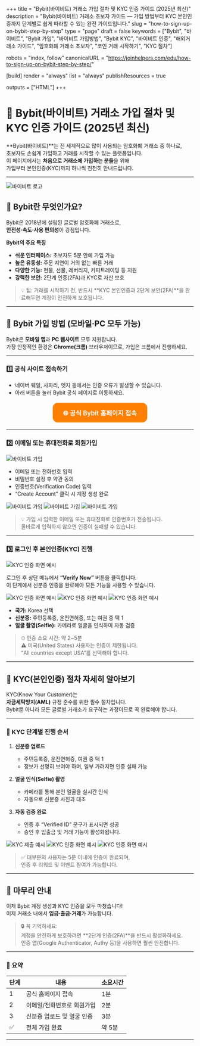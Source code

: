 +++
title = "Bybit(바이비트) 거래소 가입 절차 및 KYC 인증 가이드 (2025년 최신)"
description = "Bybit(바이비트) 거래소 초보자 가이드 — 가입 방법부터 KYC 본인인증까지 단계별로 쉽게 따라할 수 있는 완전 가이드입니다."
slug = "how-to-sign-up-on-bybit-step-by-step"
type = "page"
draft = false
keywords = ["Bybit", "바이비트", "Bybit 가입", "바이비트 가입방법", "Bybit KYC", "바이비트 인증", "해외거래소 가이드", "암호화폐 거래소 초보자", "코인 거래 시작하기", "KYC 절차"]

robots = "index, follow"
canonicalURL = "https://joinhelpers.com/edu/how-to-sign-up-on-bybit-step-by-step/"

[build]
  render = "always"
  list = "always"
  publishResources = true

outputs = ["HTML"]
+++

# 🧭 Bybit(바이비트) 거래소 가입 절차 및 KYC 인증 가이드 (2025년 최신)

**Bybit(바이비트)**는 전 세계적으로 많이 사용되는 암호화폐 거래소 중 하나로,  
초보자도 손쉽게 가입하고 거래를 시작할 수 있는 플랫폼입니다.  
이 페이지에서는 **처음으로 거래소에 가입하는 분들**을 위해  
가입부터 본인인증(KYC)까지 하나씩 천천히 안내드립니다.

---
![바이비트 로고](images/join/logo.jpg)
## 📘 Bybit란 무엇인가요?

Bybit은 2018년에 설립된 글로벌 암호화폐 거래소로,  
**안전성·속도·사용 편의성**이 강점입니다.  

**Bybit의 주요 특징**
- **쉬운 인터페이스:** 초보자도 5분 안에 가입 가능  
- **높은 유동성:** 주문 지연이 거의 없는 빠른 거래  
- **다양한 기능:** 현물, 선물, 레버리지, 카피트레이딩 등 지원  
- **강력한 보안:** 2단계 인증(2FA)과 KYC로 자산 보호  

> 💡 팁: 거래를 시작하기 전, 반드시 **KYC 본인인증과 2단계 보안(2FA)**을 완료해두면 계정이 안전하게 보호됩니다.

---

## 📱 Bybit 가입 방법 (모바일·PC 모두 가능)

Bybit은 **모바일 앱**과 **PC 웹사이트** 모두 지원합니다.  
가장 안정적인 환경은 **Chrome(크롬)** 브라우저이므로, 가입은 크롬에서 진행하세요.

---

### 1️⃣ 공식 사이트 접속하기
- 네이버 웨일, 사파리, 엣지 등에서는 인증 오류가 발생할 수 있습니다.  
- 아래 버튼을 눌러 Bybit 공식 페이지로 이동하세요.  

<div align="center" style="margin: 18px 0;">
  <a href="https://partner.bybit.com/b/145307" target="_blank" rel="noopener noreferrer"
     style="display:inline-block;padding:14px 28px;border-radius:14px;
     background:#ff7f00;color:#fff;font-weight:600;font-size:17px;
     text-decoration:none;">
     🌐 공식 Bybit 홈페이지 접속
  </a>
</div>

---

### 2️⃣ 이메일 또는 휴대전화로 회원가입
![바이비트 가입](images/join/3.jpg)

- 이메일 또는 전화번호 입력  
- 비밀번호 설정 후 약관 동의  
- 인증번호(Verification Code) 입력  
- “Create Account” 클릭 시 계정 생성 완료  

![바이비트 가입](images/join/4.jpg)
![바이비트 가입](images/join/5.jpg)
![바이비트 가입](images/join/6.jpg)

> 💡 가입 시 입력한 이메일 또는 휴대전화로 인증번호가 전송됩니다.  
> 올바르게 입력하지 않으면 인증이 실패할 수 있습니다.

---

### 3️⃣ 로그인 후 본인인증(KYC) 진행
![KYC 인증 화면 예시](images/join/7.jpg)

로그인 후 상단 메뉴에서 **“Verify Now”** 버튼을 클릭합니다.  
이 단계에서 신분증 인증을 완료해야 모든 기능을 사용할 수 있습니다.

![KYC 인증 화면 예시](images/join/8.jpg)
![KYC 인증 화면 예시](images/join/10.jpg)
![KYC 인증 화면 예시](images/join/11.jpg)

- **국가:** Korea 선택  
- **신분증:** 주민등록증, 운전면허증, 또는 여권 중 택 1  
- **얼굴 촬영(Selfie):** 카메라로 얼굴을 인식하여 자동 검증  

> ⏱ 인증 소요 시간: 약 2~5분  
> ⚠️ 미국(United States) 사용자는 인증이 제한됩니다.  
> “All countries except USA”를 선택해야 합니다.

---

## 🔐 KYC(본인인증) 절차 자세히 알아보기

KYC(Know Your Customer)는  
**자금세탁방지(AML)** 규정 준수를 위한 필수 절차입니다.  
Bybit뿐 아니라 모든 글로벌 거래소가 요구하는 과정이므로 꼭 완료해야 합니다.

---

### 📄 KYC 단계별 진행 순서

1. **신분증 업로드**
   - 주민등록증, 운전면허증, 여권 중 택 1
   - 정보가 선명히 보여야 하며, 일부 가려지면 인증 실패 가능  

2. **얼굴 인식(Selfie) 촬영**
   - 카메라를 통해 본인 얼굴을 실시간 인식  
   - 자동으로 신분증 사진과 대조  

3. **자동 검증 완료**
   - 인증 후 “Verified ID” 문구가 표시되면 성공  
   - 승인 후 입출금 및 거래 기능이 활성화됩니다.  

![KYC 제출 예시](images/join/12.jpg)
![KYC 인증 화면 예시](images/join/13.jpg)
![KYC 인증 화면 예시](images/join/14.jpg)

> ✅ 대부분의 사용자는 5분 이내에 인증이 완료되며,  
> 인증 후 리워드 및 이벤트 참여가 가능합니다.

---

## 🎯 마무리 안내

이제 Bybit 계정 생성과 KYC 인증을 모두 마쳤습니다!  
이제 거래소 내에서 **입금·출금·거래**가 가능합니다.  

> 🔒 꼭 기억하세요:  
> 계정을 안전하게 보호하려면 **2단계 인증(2FA)**을 반드시 활성화하세요.  
> 인증 앱(Google Authenticator, Authy 등)을 사용하면 훨씬 안전합니다.

---

### 📌 요약

| 단계 | 내용 | 소요시간 |
|------|------|-----------|
| 1 | 공식 홈페이지 접속 | 1분 |
| 2 | 이메일/전화번호로 회원가입 | 2분 |
| 3 | 신분증 업로드 및 얼굴 인증 | 3분 |
| ✅ | 전체 가입 완료 | 약 5분 |

---